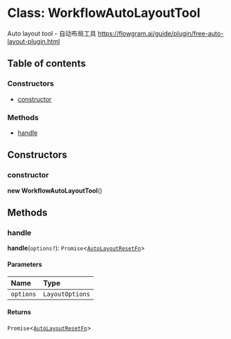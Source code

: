 # Class: WorkflowAutoLayoutTool

Auto layout tool - 自动布局工具
https://flowgram.ai/guide/plugin/free-auto-layout-plugin.html

## Table of contents

### Constructors

* [constructor](/en/auto-docs/free-layout-editor/classes/WorkflowAutoLayoutTool.md#constructor)

### Methods

* [handle](/en/auto-docs/free-layout-editor/classes/WorkflowAutoLayoutTool.md#handle)

## Constructors

### constructor

**new WorkflowAutoLayoutTool**()

## Methods

### handle

**handle**(`options?`): `Promise`<[`AutoLayoutResetFn`](/en/auto-docs/free-layout-editor/types/AutoLayoutResetFn.md)>

#### Parameters

| Name | Type |
| :------ | :------ |
| `options` | `LayoutOptions` |

#### Returns

`Promise`<[`AutoLayoutResetFn`](/en/auto-docs/free-layout-editor/types/AutoLayoutResetFn.md)>
